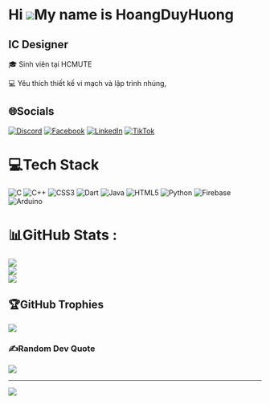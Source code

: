     
Hi ![](https://user-images.githubusercontent.com/18350557/176309783-0785949b-9127-417c-8b55-ab5a4333674e.gif)My name is HoangDuyHuong
=====================================================================================================================================

IC Designer
-----------
🎓 Sinh viên tại HCMUTE 

💻 Yêu thích thiết kế vi mạch và lập trình nhúng,

## 🌐Socials
[![Discord](https://img.shields.io/badge/Discord-%237289DA.svg?logo=discord&logoColor=white)](https://discord.com/users/duyhuong._77988) [![Facebook](https://img.shields.io/badge/Facebook-%231877F2.svg?logo=Facebook&logoColor=white)](https://www.facebook.com/hoang.huong.412164) [![LinkedIn](https://img.shields.io/badge/LinkedIn-%230077B5.svg?logo=linkedin&logoColor=white)](https://www.linkedin.com/in/duy-hướng-hoàng-178174368/) [![TikTok](https://img.shields.io/badge/TikTok-%23000000.svg?logo=TikTok&logoColor=white)](https://www.tiktok.com/@duyhuong215) 

# 💻Tech Stack
![C](https://img.shields.io/badge/c-%2300599C.svg?style=for-the-badge&logo=c&logoColor=white) ![C++](https://img.shields.io/badge/c++-%2300599C.svg?style=for-the-badge&logo=c%2B%2B&logoColor=white) ![CSS3](https://img.shields.io/badge/css3-%231572B6.svg?style=for-the-badge&logo=css3&logoColor=white) ![Dart](https://img.shields.io/badge/dart-%230175C2.svg?style=for-the-badge&logo=dart&logoColor=white) ![Java](https://img.shields.io/badge/java-%23ED8B00.svg?style=for-the-badge&logo=java&logoColor=white) ![HTML5](https://img.shields.io/badge/html5-%23E34F26.svg?style=for-the-badge&logo=html5&logoColor=white) ![Python](https://img.shields.io/badge/python-3670A0?style=for-the-badge&logo=python&logoColor=ffdd54) ![Firebase](https://img.shields.io/badge/firebase-%23039BE5.svg?style=for-the-badge&logo=firebase) ![Arduino](https://img.shields.io/badge/-Arduino-00979D?style=for-the-badge&logo=Arduino&logoColor=white)
# 📊GitHub Stats :
![](https://github-readme-stats.vercel.app/api?username=HoangDuyHuong&theme=radical&hide_border=false&include_all_commits=false&count_private=false)<br/>
![](https://github-readme-streak-stats.herokuapp.com/?user=HoangDuyHuong&theme=radical&hide_border=false)<br/>
![](https://github-readme-stats.vercel.app/api/top-langs/?username=HoangDuyHuong&theme=radical&hide_border=false&include_all_commits=false&count_private=false&layout=compact)

## 🏆GitHub Trophies
![](https://github-trophies.vercel.app/?username=HoangDuyHuong&theme=radical&no-frame=false&no-bg=false&margin-w=4)

### ✍️Random Dev Quote
![](https://quotes-github-readme.vercel.app/api?type=horizontal&theme=radical)

---
[![](https://visitcount.itsvg.in/api?id=HoangDuyHuong&icon=0&color=0)](https://visitcount.itsvg.in)


